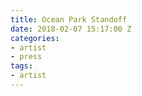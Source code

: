 ```yaml
---
title: Ocean Park Standoff
date: 2018-02-07 15:17:00 Z
categories:
- artist
- press
tags:
- artist
---
```


